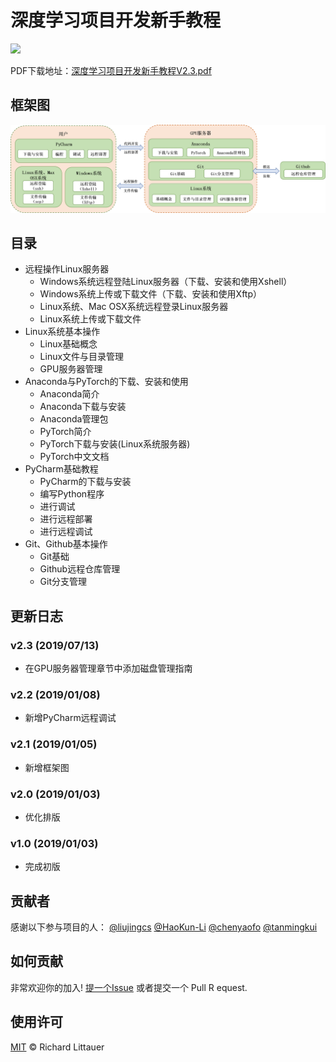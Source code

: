深度学习项目开发新手教程
============================

[![](https://img.shields.io/github/v/release/tanmingkui/development-tutorial-for-beginner.svg)](https://github.com/tanmingkui/development-tutorial-for-beginner/releases)

PDF下载地址：[深度学习项目开发新手教程V2.3.pdf](https://github.com/tanmingkui/development-tutorial-for-beginner/releases/download/2.3/development-tutorial-for-beginner-v2.3.pdf)

## 框架图
![框架图](framework.png)

## 目录

* 远程操作Linux服务器
  * Windows系统远程登陆Linux服务器（下载、安装和使用Xshell）
  * Windows系统上传或下载文件（下载、安装和使用Xftp）
  * Linux系统、Mac OSX系统远程登录Linux服务器
  * Linux系统上传或下载文件
* Linux系统基本操作
  * Linux基础概念
  * Linux文件与目录管理
  * GPU服务器管理
* Anaconda与PyTorch的下载、安装和使用
  * Anaconda简介
  * Anaconda下载与安装
  * Anaconda管理包
  * PyTorch简介
  * PyTorch下载与安装(Linux系统服务器)
  * PyTorch中文文档
* PyCharm基础教程
  * PyCharm的下载与安装
  * 编写Python程序
  * 进行调试
  * 进行远程部署
  * 进行远程调试
* Git、Github基本操作
  * Git基础
  * Github远程仓库管理
  * Git分支管理

## 更新日志
### v2.3 (2019/07/13)
* 在GPU服务器管理章节中添加磁盘管理指南

### v2.2 (2019/01/08)
* 新增PyCharm远程调试

### v2.1 (2019/01/05)
* 新增框架图

### v2.0 (2019/01/03)
* 优化排版

### v1.0 (2019/01/03)
* 完成初版

## 贡献者

感谢以下参与项目的人：
[@liujingcs](https://github.com/liujingcs)
[@HaoKun-Li](https://github.com/HaoKun-Li)
[@chenyaofo](https://github.com/chenyaofo)
[@tanmingkui](https://github.com/tanmingkui)

## 如何贡献

非常欢迎你的加入! [提一个Issue](https://github.com/tanmingkui/development-tutorial-for-beginner/issues/new) 或者提交一个 Pull R equest.

## 使用许可

[MIT](LICENSE) © Richard Littauer